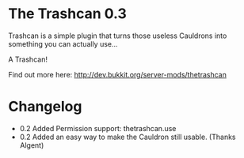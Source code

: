 The Trashcan 0.3
===========

 Trashcan is a simple plugin that turns those useless Cauldrons into something you can actually use...

 A Trashcan!
 
 Find out more here:
 http://dev.bukkit.org/server-mods/thetrashcan
 
 
Changelog
===========
* 0.2 Added Permission support: thetrashcan.use
* 0.2 Added an easy way to make the Cauldron still usable. (Thanks Algent)